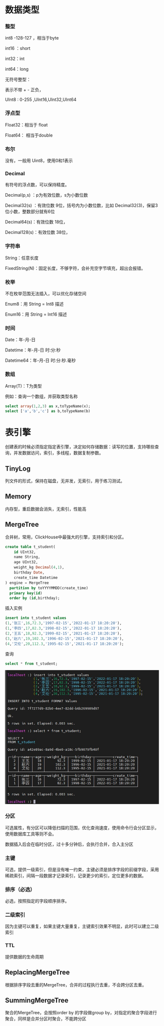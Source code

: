 # 数据类型

### 整型

int8   -128-127  ，相当于byte

int16 ：short

int32：int

int64：long

无符号整型：

表示不带 + - 正负，

UInt8 : 0-255 ,UInt16,UInt32,UInt64

### 浮点型

Float32：相当于 float

Float64： 相当于double

### 布尔

没有，一般用 Uint8，使用0和1表示

### Decimal

有符号的浮点数，可以保持精度。

Decimal(p,s) ：p为有效位数，s为小数位数

Decimal32(s) ：有效位数 9位，括号内为小数位数，比如 Decimal32(3)，保留3位小数，整数部分就有6位

Decimal64(s)：有效位数 18位，

Decimal128(s)：有效位数 38位，

### 字符串

String：任意长度

FixedString(N)：固定长度，不够字符，会补充空字节填充，超出会报错。

### 枚举

不在枚举范围无法插入，可以优化存储空间

Enum8：用 String = Int8 描述

Enum16：用 String = Int16 描述

### 时间

Date：年-月-日

Datetime：年-月-日 时:分:秒

Datetime64：年-月-日 时:分:秒.毫秒

### 数组

Array(T)：T为类型

例如：查询一个数组，并获取类型名称

```sql
select array(1,2,3) as x,toTypeName(x);
select ['a','b','c'] as b,toTypeName(b)
```

# 表引擎

创建表的时候必须指定指定表引擎，决定如何存储数据：读写的位置，支持哪些查询，并发数据访问，索引，多线程，数据复制参数。

## TinyLog

列文件的形式，保持在磁盘，无并发，无索引，用于练习测试。

## Memory

内存型，重启数据会消失，无索引，性能高

## MergeTree

合并树，常用，ClickHouse中最强大的引擎，支持索引和分区。

```sql
create table t_student(
 	id UInt32,
 	name String,
 	age UInt32,
 	weight_kg Decimal(4,1),
 	birthday Date,
 	create_time Datetime
) engine = MergeTree
  partition by toYYYYMMDD(create_time)
  primary key(id)
  order by (id,birthday);
```

插入实例

```sql
insert into t_student values 
(1,'张三',16,72.3,'1997-02-15','2022-01-17 18:20:20'),
(1,'李四',17,82.3,'1998-02-15','2022-01-17 18:20:20'),
(2,'王五',18,92.3,'1999-02-15','2021-01-17 18:20:20'),
(3,'赵六',19,102.3,'1996-02-15','2021-01-17 18:20:20'),
(4,'艾伦',20,112.3,'1995-02-15','2021-01-17 18:20:20');
```

 查询

```sql
select * from t_student;
```

![](img/c1.jpg)



### 分区

可选属性，有分区可以降低扫描的范围，优化查询速度，使用命令行会分区显示，使用数据库工具等则不会。

数据插入后会在临时分区，过十多分钟后，会执行合并，合入主分区

### 主键

可选，提供一级索引，但是没有唯一约束，主键必须是排序字段的前缀字段，采用稀疏索引，间隔一段数据才记录索引，记录更少的索引，定位更多的数据。

### 排序（必选）

必选，按照指定的字段顺序排序。

### 二级索引

因为主键可以重复，如果主键大量重复，主键索引效果不明显，此时可以建立二级索引

### TTL

提供数据的生命周期

## ReplacingMergeTree

根据排序字段去重的MergeTree，合并的过程执行去重，不会跨分区去重。

## SummingMergeTree

聚合的MergeTree，会按照order by 的字段做group by，对指定的聚合字段进行聚合，同样是合并分区时聚合，不能跨分区